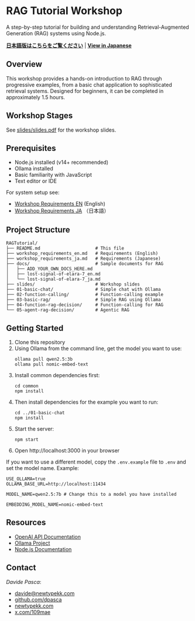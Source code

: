 # RAG Tutorial Workshop

A step-by-step tutorial for building and understanding Retrieval-Augmented Generation (RAG) systems using Node.js.

**[日本語版はこちらをご覧ください](README_ja.md)** | **[View in Japanese](README_ja.md)**

## Overview

This workshop provides a hands-on introduction to RAG through progressive examples, from a basic chat application to sophisticated retrieval systems. Designed for beginners, it can be completed in approximately 1.5 hours.

## Workshop Stages

See [slides/slides.pdf](slides/slides.pdf) for the workshop slides.

## Prerequisites

- Node.js installed (v14+ recommended)
- Ollama installed
- Basic familiarity with JavaScript
- Text editor or IDE

For system setup see:
- [Workshop Requirements EN](workshop_requirements_rag_en.txt) (English)
- [Workshop Requirements JA](workshop_requirements_rag_ja.txt) （日本語）

## Project Structure

```
RAGTutorial/
├── README.md                     # This file
├── workshop_requirements_en.md   # Requirements (English)
├── workshop_requirements_ja.md   # Requirements (Japanese)
├── docs/                         # Sample documents for RAG
│   ├── ADD_YOUR_OWN_DOCS_HERE.md
│   ├── lost-signal-of-elara-7_en.md
│   └── lost-signal-of-elara-7_ja.md
├── slides/                       # Workshop slides
├── 01-basic-chat/                # Simple chat with Ollama
├── 02-function-calling/          # Function-calling example
├── 03-basic-rag/                 # Simple RAG using Ollama
├── 04-function-rag-decision/     # Function-calling for RAG
└── 05-agent-rag-decision/        # Agentic RAG
```

## Getting Started

1. Clone this repository
2. Using Ollama from the command line, get the model you want to use:
   ```
   ollama pull qwen2.5:3b
   ollama pull nomic-embed-text
   ```
3. Install common dependencies first:
   ```
   cd common
   npm install
   ```
4. Then install dependencies for the example you want to run:
   ```
   cd ../01-basic-chat
   npm install
   ```
5. Start the server:
   ```
   npm start
   ```
6. Open http://localhost:3000 in your browser

If you want to use a different model, copy the `.env.example` file to `.env` and set the model name. Example:

```
USE_OLLAMA=true
OLLAMA_BASE_URL=http://localhost:11434

MODEL_NAME=qwen2.5:7b # Change this to a model you have installed

EMBEDDING_MODEL_NAME=nomic-embed-text
```

## Resources

- [OpenAI API Documentation](https://platform.openai.com/docs/)
- [Ollama Project](https://ollama.ai/)
- [Node.js Documentation](https://nodejs.org/en/docs/)


## Contact

*Davide Pasca*:
- [davide@newtypekk.com](mailto:davide@newtypekk.com)
- [github.com/dpasca](https://github.com/dpasca)
- [newtypekk.com](https://newtypekk.com)
- [x.com/109mae](https://x.com/109mae)